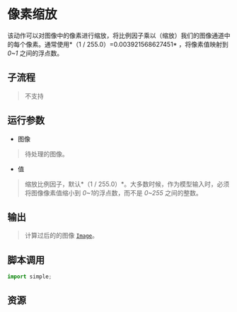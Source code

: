 # 像素缩放

该动作可以对图像中的像素进行缩放，将比例因子乘以（缩放）我们的图像通道中的每个像素。通常使用*（1 / 255.0）=0.003921568627451* ，将像素值映射到 *0~1* 之间的浮点数。


## 子流程
> 不支持


## 运行参数

* 图像
> 待处理的图像。
* 值
> 缩放比例因子，默认*（1 / 255.0）*。大多数时候，作为模型输入时，必须将图像像素值缩小到 *0~1*的浮点数，而不是 *0~255* 之间的整数。

## 输出

> 计算过后的的图像 [`Image`](./types/Image.md)。


## 脚本调用

```python
import simple;

```

## 资源
